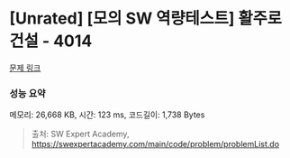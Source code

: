 # [Unrated] [모의 SW 역량테스트] 활주로 건설 - 4014 

[문제 링크](https://swexpertacademy.com/main/code/problem/problemDetail.do?contestProbId=AWIeW7FakkUDFAVH) 

### 성능 요약

메모리: 26,668 KB, 시간: 123 ms, 코드길이: 1,738 Bytes



> 출처: SW Expert Academy, https://swexpertacademy.com/main/code/problem/problemList.do